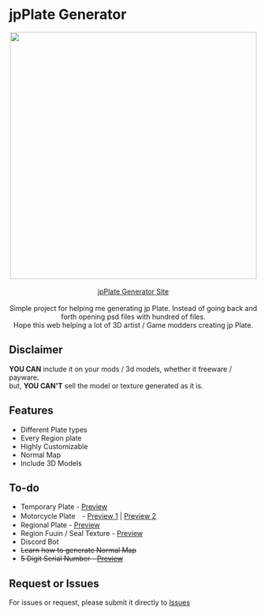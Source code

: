 # jpPlate Generator

<p align="center">
  <img src="https://raw.githubusercontent.com/mbahArip/japanLicensePlate_Generator/master/img/logo.svg?raw=true" width="500">
  <br><br>
  <a href="https://mbaharip.github.io/japanLicensePlate_Generator/">jpPlate Generator Site</a>
  <br><br>
  Simple project for helping me generating jp Plate.  
  Instead of going back and forth opening psd files with hundred of files.
  <br>
  Hope this web helping a lot of 3D artist / Game modders creating jp Plate.  
</p>

## Disclaimer

**YOU CAN** include it on your mods / 3d models, whether it freeware / payware.  
but, **YOU CAN'T** sell the model or texture generated as it is.

## Features

- Different Plate types
- Every Region plate
- Highly Customizable
- Normal Map
- Include 3D Models

## To-do

- Temporary Plate - [Preview](http://www.licenseplatemania.com/fotos/japan/japan102.jpg)
- Motorcycle Plate　- [Preview 1](http://www.licenseplatemania.com/fotos/japan/japan16.jpg) | [Preview 2](http://www.licenseplatemania.com/fotos/japan/japan18.jpg)
- Regional Plate - [Preview](https://contents.trafficnews.jp/image/000/036/103/large_200511_gotochi_01.jpg)
- Region Fuuin / Seal Texture - [Preview](https://clutch-s.jp/wp-content/uploads/2016/09/113033299_624.v1466154808.jpg)
- Discord Bot
- ~~Learn how to generate Normal Map~~
- ~~5 Digit Serial Number - [Preview](https://cdn.snsimg.carview.co.jp/minkara/userstorage/000/015/692/175/81efb1fe1a.jpg)~~

## Request or Issues

For issues or request, please submit it directly to [Issues](https://github.com/mbahArip/japanLicensePlate_Generator/issues)
